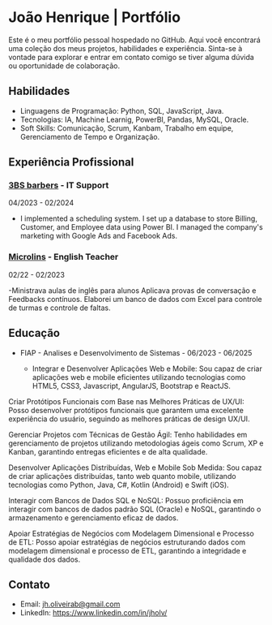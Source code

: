 # João Henrique |  Portfólio

Este é o meu portfólio pessoal hospedado no GitHub. Aqui você encontrará uma coleção dos meus projetos, habilidades e experiência. Sinta-se à vontade para explorar e entrar em contato comigo se tiver alguma dúvida ou oportunidade de colaboração.


## Habilidades

- Linguagens de Programação: Python, SQL, JavaScript, Java.
- Tecnologias: IA, Machine Learnig, PowerBI, Pandas, MySQL, Oracle.
- Soft Skills: Comunicação, Scrum, Kanbam, Trabalho em equipe, Gerenciamento de Tempo e Organização.

## Experiência Profissional

### [3BS barbers](https://3bs.ie/) - IT Support
 04/2023 - 02/2024

- I implemented a scheduling system.
I set up a database to store Billing, Customer, and Employee data using Power BI.
I managed the company's marketing with Google Ads and Facebook Ads.

### [Microlins](https://www.microlins.com.br/) - English Teacher
02/22 - 02/2023

-Ministrava aulas de inglês para alunos 
Aplicava provas de conversação e Feedbacks contínuos. 
Elaborei um banco de dados com Excel para controle de turmas e controle de faltas. 

## Educação

- FIAP - Analises e Desenvolvimento de Sistemas - 06/2023 - 06/2025

  - Integrar e Desenvolver Aplicações Web e Mobile: Sou capaz de criar aplicações web e mobile eficientes utilizando tecnologias como HTML5, CSS3, Javascript, AngularJS, Bootstrap e ReactJS.

Criar Protótipos Funcionais com Base nas Melhores Práticas de UX/UI: Posso desenvolver protótipos funcionais que garantem uma excelente experiência do usuário, seguindo as melhores práticas de design UX/UI.

Gerenciar Projetos com Técnicas de Gestão Ágil: Tenho habilidades em gerenciamento de projetos utilizando metodologias ágeis como Scrum, XP e Kanban, garantindo entregas eficientes e de alta qualidade.

Desenvolver Aplicações Distribuídas, Web e Mobile Sob Medida: Sou capaz de criar aplicações distribuídas, tanto web quanto mobile, utilizando tecnologias como Python, Java, C#, Kotlin (Android) e Swift (iOS).

Interagir com Bancos de Dados SQL e NoSQL: Possuo proficiência em interagir com bancos de dados padrão SQL (Oracle) e NoSQL, garantindo o armazenamento e gerenciamento eficaz de dados.

Apoiar Estratégias de Negócios com Modelagem Dimensional e Processo de ETL: Posso apoiar estratégias de negócios estruturando dados com modelagem dimensional e processo de ETL, garantindo a integridade e qualidade dos dados.

## Contato

- Email: jh.oliveirab@gmail.com
- LinkedIn: https://www.linkedin.com/in/jholv/

